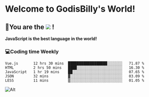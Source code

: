 # Welcome to GodisBilly's World!
## :partying_face:You are the  ![](https://visitor-badge.glitch.me/badge?page_id=Godisbilly.readme) !
**JavaScript is the best language in the world!**
### :computer:Coding time Weekly
  <!--START_SECTION:waka-->
```text
Vue.js       12 hrs 30 mins  ██████████████████░░░░░░░   71.87 % 
HTML         2 hrs 50 mins   ████░░░░░░░░░░░░░░░░░░░░░   16.30 % 
JavaScript   1 hr 19 mins    ██░░░░░░░░░░░░░░░░░░░░░░░   07.65 % 
JSON         32 mins         ▓░░░░░░░░░░░░░░░░░░░░░░░░   03.09 % 
LESS         11 mins         ▒░░░░░░░░░░░░░░░░░░░░░░░░   01.05 % 
```
<!--END_SECTION:waka-->
![Alt](https://repobeats.axiom.co/api/embed/eeff64f6cf3d966257bdb597911b88a4c137d508.svg "Repobeats analytics image")
